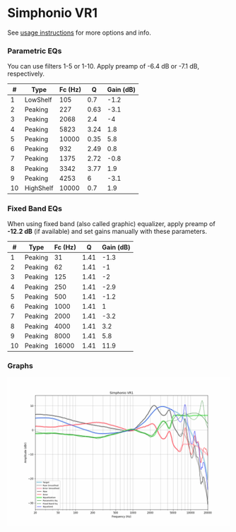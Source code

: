 # Simphonio VR1
See [usage instructions](https://github.com/jaakkopasanen/AutoEq#usage) for more options and info.

### Parametric EQs
You can use filters 1-5 or 1-10. Apply preamp of -6.4 dB or -7.1 dB, respectively.

|   # | Type      |   Fc (Hz) |    Q |   Gain (dB) |
|-----|-----------|-----------|------|-------------|
|   1 | LowShelf  |       105 | 0.7  |        -1.2 |
|   2 | Peaking   |       227 | 0.63 |        -3.1 |
|   3 | Peaking   |      2068 | 2.4  |        -4   |
|   4 | Peaking   |      5823 | 3.24 |         1.8 |
|   5 | Peaking   |     10000 | 0.35 |         5.8 |
|   6 | Peaking   |       932 | 2.49 |         0.8 |
|   7 | Peaking   |      1375 | 2.72 |        -0.8 |
|   8 | Peaking   |      3342 | 3.77 |         1.9 |
|   9 | Peaking   |      4253 | 6    |        -3.1 |
|  10 | HighShelf |     10000 | 0.7  |         1.9 |

### Fixed Band EQs
When using fixed band (also called graphic) equalizer, apply preamp of **-12.2 dB** (if available) and set gains manually with these parameters.

|   # | Type    |   Fc (Hz) |    Q |   Gain (dB) |
|-----|---------|-----------|------|-------------|
|   1 | Peaking |        31 | 1.41 |        -1.3 |
|   2 | Peaking |        62 | 1.41 |        -1   |
|   3 | Peaking |       125 | 1.41 |        -2   |
|   4 | Peaking |       250 | 1.41 |        -2.9 |
|   5 | Peaking |       500 | 1.41 |        -1.2 |
|   6 | Peaking |      1000 | 1.41 |         1   |
|   7 | Peaking |      2000 | 1.41 |        -3.2 |
|   8 | Peaking |      4000 | 1.41 |         3.2 |
|   9 | Peaking |      8000 | 1.41 |         5.8 |
|  10 | Peaking |     16000 | 1.41 |        11.9 |

### Graphs
![](./Simphonio%20VR1.png)
